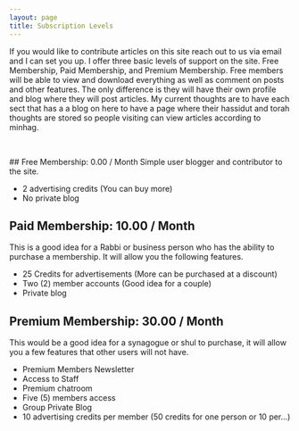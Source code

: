 ```yaml
---
layout: page
title: Subscription Levels
---
```


<p class="lead">
If you would like to contribute articles on this site reach out to us via email and I can set you up. I offer three basic levels of support on the site. Free Membership, Paid Membership, and Premium Membership. Free members will be able to view and download everything as well as comment on posts and other features. The only difference is they will have their own profile and blog where they will post articles. My current thoughts are to have each sect that has a a blog on here to have a page where their hassidut and torah thoughts are stored so people visiting can view articles according to minhag.
</p>
<p>&nbsp;</p>
## Free Membership: <i class="fa-solid fa-dollar-sign"></i> 0.00 / Month
Simple user blogger and contributor to the site.

- 2 advertising credits (You can buy more)
- No private blog

## Paid Membership: <i class="fa-solid fa-dollar-sign"></i> 10.00 / Month 
This is a good idea for a Rabbi or business person who has the ability to purchase a membership. It will allow you the following features.

- 25 Credits for advertisements (More can be purchased at a discount)
- Two (2) member accounts (Good idea for a couple)
- Private blog

## Premium Membership: <i class="fa-solid fa-dollar-sign"></i> 30.00 / Month

This would be a good idea for a synagogue or shul to purchase, it will allow you a few features that other users will not have.

- Premium Members Newsletter
- Access to Staff
- Premium chatroom
- Five (5) members access
- Group Private Blog
- 10 advertising credits per member (50 credits for one person or 10 per...)